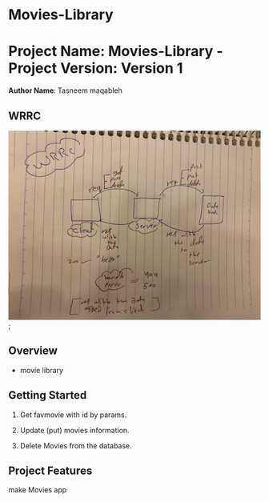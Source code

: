 # Movies-Library

# Project Name: Movies-Library - Project Version: Version 1

**Author Name**: Tasneem maqableh

## WRRC
![WRRC](./assest/image0%20(4).jpeg);

## Overview
- movie library

## Getting Started
1. Get favmovie with id by params.

2. Update (put) movies information.

3. Delete Movies from the database.

## Project Features
make Movies app